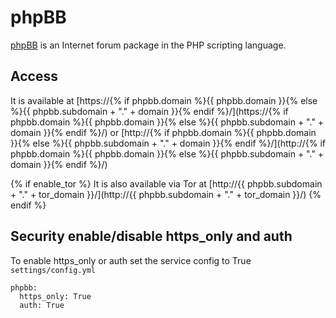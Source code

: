 # phpBB

[phpBB](https://www.phpbb.com/) is an Internet forum package in the PHP scripting language.

## Access

It is available at [https://{% if phpbb.domain %}{{ phpbb.domain }}{% else %}{{ phpbb.subdomain + "." + domain }}{% endif %}/](https://{% if phpbb.domain %}{{ phpbb.domain }}{% else %}{{ phpbb.subdomain + "." + domain }}{% endif %}/) or [http://{% if phpbb.domain %}{{ phpbb.domain }}{% else %}{{ phpbb.subdomain + "." + domain }}{% endif %}/](http://{% if phpbb.domain %}{{ phpbb.domain }}{% else %}{{ phpbb.subdomain + "." + domain }}{% endif %}/)

{% if enable_tor %}
It is also available via Tor at [http://{{ phpbb.subdomain + "." + tor_domain }}/](http://{{ phpbb.subdomain + "." + tor_domain }}/)
{% endif %}

## Security enable/disable https_only and auth

To enable https_only or auth set the service config to True
`settings/config.yml`

```
phpbb:
  https_only: True
  auth: True
```
